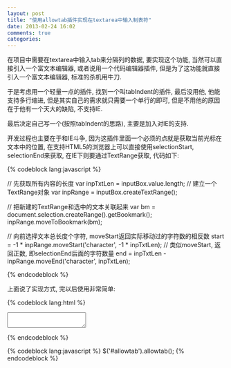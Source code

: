 ```yaml
---
layout: post
title: "使用allowtab插件实现在textarea中输入制表符"
date: 2013-02-24 16:02
comments: true
categories: 
---
```


在项目中需要在textarea中输入tab来分隔列的数据, 要实现这个功能, 当然可以直接引入一个富文本编辑器, 或者说用一个代码编辑器插件, 但是为了这功能就直接引入一个富文本编辑器, 标准的杀机用牛刀.

于是考虑用一个轻量一点的插件, 找到一个叫tabIndent的插件, 最后没用他, 他能支持多行缩进, 但是其实自己的需求就只需要一个单行的即可, 但是不用他的原因在于他有一个天大的缺陷, 不支持IE.

最后决定自己写一个(按照tabIndent的思路), 主要是加入对IE的支持. 

开发过程也主要在于和IE斗争, 因为这插件里面一个必须的点就是获取当前光标在文本中的位置, 在支持HTML5的浏览器上可以直接使用selectionStart, selectionEnd来获取, 在IE下则要通过TextRange获取, 代码如下:

{% codeblock lang:javascript %}

// 先获取所有内容的长度
var inpTxtLen = inputBox.value.length; 
// 建立一个TextRange对象
var inpRange = inputBox.createTextRange(); 

// 把新建的TextRange和选中的文本关联起来
var bm = document.selection.createRange().getBookmark();
inpRange.moveToBookmark(bm); 

// 向前选择文本总长度个字符, moveStart返回实际移动过的字符数的相反数
start = -1 * inpRange.moveStart('character', -1 * inpTxtLen); 
// 类似moveStart, 返回正数, 即selectionEnd后面的字符数量
end = inpTxtLen - inpRange.moveEnd('character', inpTxtLen);  

{% endcodeblock %}


上面说了实现方式, 完以后使用非常简单:

{% codeblock lang:html %}
<textarea id="allowtab"></textarea> 
{% endcodeblock %}


{% codeblock lang:javascript %}
$('#allowtab').allowtab();
{% endcodeblock %}
